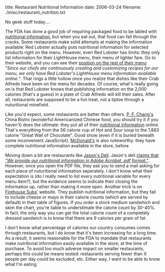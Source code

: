 title: Restaurant Nutritional Information
date: 2006-03-24
filename: ./misc/restaurant_nutrition.txt

No geek stuff today....

The FDA has done a good job of requiring packaged food to be labled with 
<a href="http://www.fda.gov/opacom/backgrounders/foodlabel/newlabel.html">
nutritional information</a>, but when you eat out, that food can fall through
the cracks. Some restaurants make solid attempts at making the information
available: Red Lobster actually puts nutritional information for selected
products right on the menu. However, even Red Lobster has limits: they only
list information for their LightHouse menu, their menu of lighter fare. Go
to their website, and you can see their <a href="http://www.redlobster.com/company/prfaq.asp">
position on the rest of their menu</a>: <i>"Since our chefs are continuously
creating and customizing recipes for our menu, we only have Red Lobster's
LightHouse menu information available online."</i>. That rings a little hollow
once you realize that dishes like their Crab Alfredo have been on the menu for
decades. Of course, what's really going on is that Red Lobster knows that
publishing information on the 2,000 calories (that's a guess) in a plate
of Crab Alfredo will kill their sales. After all, restaurants are supposed
to be a fun treat, not a tiptoe through a nuturitional minefield.

Like you'd expect, some restaurants are better than others. <a
href="http://www.pfchangs.com"> P. F. Chang's</a> China Bistro
(wonderful Americanized Chinese food, you should try it if you
haven't) does the ultimate: they put all of their <a
href="http://www.pfchangs.com/cuisine/menu_main.html"> nutritional
information</a> online. That's everything from the 56 calorie cup of
Hot and Sour soup to the 1,883 calorie "Great Wall of Chocolate".
Good show (even if it is buried beneath some inconvenient
JavaScript). <a href="http://www.mcdonalds.com/">McDonald's</a> is
also noteworthy: they have complete nutritional information available
in the store, before

Moving down a bit are restaurants like <a
href="http://www.jasonsdeli.com">Jason's Deli</a>. Jason's deli <a
href="http://www.jasonsdeli.com/nutrition.html">claims that <i>"We
provide our nutritional information in Adobe Acrobat .pdf
format."</i></a>.  However, once you open the PDF file, they ask you
to send a mail asking for each piece of nuturitional information
seperately. I don't know what their expectation is (do I really need
to list every nutritional variable for every menu item?), but the
evidence seems to indicate their closing the information up, rather
than making it more open. Another trick is on <a
href="http://www.firehousesubs.com/"> Firehouse Subs'</a> website.
They publish nutritional information, but they fail to include cheese
or mayo in their calorie counts (which are served by default) in their
table of figures. If you order a stock medium sandwhich and skim the
chart, you're liable to understimate the calorie count by 30-40%. In
fact, the only way you can get the total calorie count of a completely
dressed sandwich is to know that there are 9 calories per gram of fat.

I don't know what percentage of calories our country consumes comes
through restaurants, but I do know that it's been increasing for a
long time. As a result, it seems reasonable for the FDA to mandate
that restaurants make nutritional information easily available in the
store, at the time of purchase. To avoid too much adverse impact on
smaller restaurants, perhaps this could be means tested: restaurants
serving fewer than X people per day could be excluded, etc.  Either
way, I want to be able to know what I'm eating.
